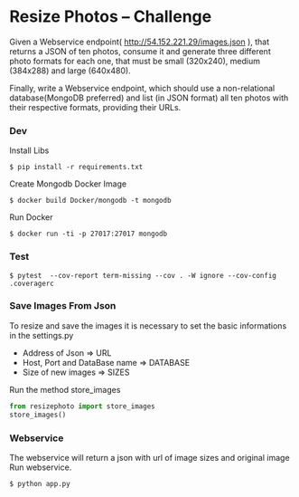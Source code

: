 # Resize Photos – Challenge

Given a Webservice endpoint( http://54.152.221.29/images.json ), that returns a JSON of ten photos, consume it and generate three different photo formats for each one, that must be small (320x240), medium (384x288) and large (640x480).

Finally, write a Webservice endpoint, which should use a non-relational database(MongoDB preferred) and list (in JSON format) all ten photos with their respective formats, providing their URLs.

### Dev
Install Libs
```shell
$ pip install -r requirements.txt
```

Create Mongodb Docker Image
```shell
$ docker build Docker/mongodb -t mongodb
```

Run Docker
```shell
$ docker run -ti -p 27017:27017 mongodb
```


### Test
```shell
$ pytest  --cov-report term-missing --cov . -W ignore --cov-config .coveragerc
```

### Save Images From Json
To resize and save the images it is necessary to set the basic informations in the settings.py

* Address of Json => URL
* Host, Port and DataBase name => DATABASE
* Size of new images => SIZES

Run the method store_images
```python
from resizephoto import store_images
store_images()
```

### Webservice
The webservice will return a json with url of image sizes and original image 
Run webservice. 
```python
$ python app.py
```

